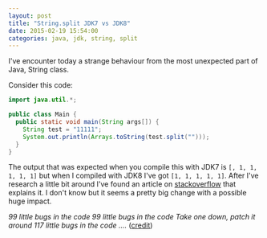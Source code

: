 ```yaml
---
layout: post
title: "String.split JDK7 vs JDK8"
date: 2015-02-19 15:54:00
categories: java, jdk, string, split
---
```


I've encounter today a strange behaviour from the most unexpected part of Java, String class.

Consider this code:

~~~ java
import java.util.*;

public class Main {
  public static void main(String args[]) {
    String test = "11111";
    System.out.println(Arrays.toString(test.split("")));
  }
}
~~~

The output that was expected when you compile this with JDK7 is `[, 1, 1, 1, 1, 1]` but when I compiled with JDK8 I've got `[1, 1, 1, 1, 1]`. After I've research a little bit around I've found an article on [stackoverflow] that explains it. I don't know but it seems a pretty big change with a possible huge impact.

_99 little bugs in the code
99 little bugs in the code
Take one down, patch it around 117 little bugs in the code ...._ ([credit])

[stackoverflow]: http://stackoverflow.com/questions/22718744/why-does-split-in-java-8-sometimes-remove-empty-strings-at-start-of-result-array
[credit]:        https://twitter.com/irqed/status/358212928404586498
